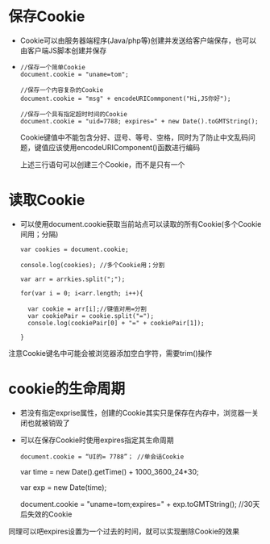 # 保存Cookie

* Cookie可以由服务器端程序\(Java\/php等\)创建并发送给客户端保存，也可以由客户端JS脚本创建并保存

* ```
  //保存一个简单Cookie
  document.cookie = "uname=tom";

  //保存一个内容复杂的Cookie
  document.cookie = "msg" + encodeURICommponent("Hi,JS你好");

  //保存一个具有指定超时时间的Cookie
  document.cookie = "uid=7788; expires=" + new Date().toGMTString();
  ```

  Cookie键值中不能包含分好、逗号、等号、空格，同时为了防止中文乱码问题，键值应该使用encodeURIComponent\(\)函数进行编码

  上述三行语句可以创建三个Cookie，而不是只有一个


# 读取Cookie

* 可以使用document.cookie获取当前站点可以读取的所有Cookie\(多个Cookie间用；分隔\)

  ```
  var cookies = document.cookie;

  console.log(cookies); //多个Cookie用；分割

  var arr = arrkies.split(";");

  for(var i = 0; i<arr.length; i++){

    var cookie = arr[i];//键值对用=分割
    var cookiePair = cookie.split("=");
    console.log(cookiePair[0] + "=" + cookiePair[1]);

  }
  ```
注意Cookie键名中可能会被浏览器添加空白字符，需要trim\(\)操作

# cookie的生命周期

* 若没有指定exprise属性，创建的Cookie其实只是保存在内存中，浏览器一关闭也就被销毁了

* 可以在保存Cookie时使用expires指定其生命周期

  ```
  document.cookie = “UI的= 7788”； //单会话Cookie
  ```

  var time = new Date\(\).getTime\(\) + 1000\_3600\_24\*30;

  var exp = new Date\(time\);

  document.cookie = "uname=tom;expires=" + exp.toGMTString\(\); \/\/30天后失效的Cookie


同理可以吧expires设置为一个过去的时间，就可以实现删除Cookie的效果


